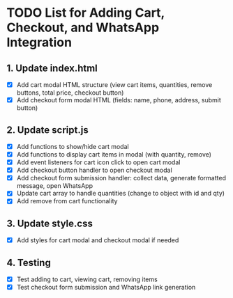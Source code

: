 # TODO List for Adding Cart, Checkout, and WhatsApp Integration

## 1. Update index.html
- [x] Add cart modal HTML structure (view cart items, quantities, remove buttons, total price, checkout button)
- [x] Add checkout form modal HTML (fields: name, phone, address, submit button)

## 2. Update script.js
- [x] Add functions to show/hide cart modal
- [x] Add functions to display cart items in modal (with quantity, remove)
- [x] Add event listeners for cart icon click to open cart modal
- [x] Add checkout button handler to open checkout modal
- [x] Add checkout form submission handler: collect data, generate formatted message, open WhatsApp
- [x] Update cart array to handle quantities (change to object with id and qty)
- [x] Add remove from cart functionality

## 3. Update style.css
- [x] Add styles for cart modal and checkout modal if needed

## 4. Testing
- [x] Test adding to cart, viewing cart, removing items
- [x] Test checkout form submission and WhatsApp link generation
